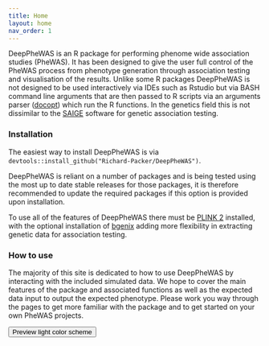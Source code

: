 ```yaml
---
title: Home
layout: home
nav_order: 1
---
```


DeepPheWAS is an R package for performing phenome wide association studies (PheWAS). It has been designed to give the user full control of the PheWAS process from phenotype generation through association testing and visualisation of the results. Unlike some R packages DeepPheWAS is not designed to be used interactively via IDEs such as Rstudio but via BASH command line arguments that are then passed to R scripts via an arguments parser ([docopt]) which run the R functions. In the genetics field this is not dissimilar to the [SAIGE] software for genetic association testing.

### Installation
The easiest way to install DeepPheWAS is via `devtools::install_github("Richard-Packer/DeepPheWAS")`.

DeepPheWAS is reliant on a number of packages and is being tested using the most up to date stable releases for those packages, it is therefore recommended to update the required packages if this option is provided upon installation.

To use all of the features of DeepPheWAS there must be [PLINK 2] installed, with the optional installation of [bgenix] adding more flexibility in extracting genetic data for association testing. 

### How to use
The majority of this site is dedicated to how to use DeepPheWAS by interacting with the included simulated data. We hope to cover the main features of the package and associated functions as well as the expected data input to output the expected phenotype. Please work you way through the pages to get more familiar with the package and to get started on your own PheWAS projects.

<button class="btn js-toggle-dark-mode">Preview light color scheme</button>

<script>
const toggleDarkMode = document.querySelector('.js-toggle-dark-mode');

jtd.addEvent(toggleDarkMode, 'click', function(){
  if (jtd.getTheme() === 'light') {
    jtd.setTheme('dark');
    toggleDarkMode.textContent = 'Preview light color scheme';
  } else {
    jtd.setTheme('light');
    toggleDarkMode.textContent = 'Return to the dark side';
  }
});
</script>

[SAIGE]: https://saigegit.github.io/SAIGE-doc/
[docopt]: http://docopt.org/
[bgenix]: https://enkre.net/cgi-bin/code/bgen/doc/trunk/doc/wiki/bgenix.md
[PLINK 2]: https://www.cog-genomics.org/plink/2.0/
